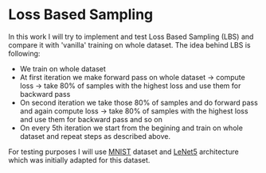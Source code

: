 # Loss Based Sampling 

In this work I will try to implement and test Loss Based Sampling (LBS) and compare it with 'vanilla' training on whole dataset. The idea behind LBS is following:
- We train on whole dataset
- At first iteration we make forward pass on whole dataset -> compute loss -> take 80% of samples with the highest loss and use them for backward pass
- On second iteration we take those 80% of samples and do forward pass and again compute loss -> take 80% of samples with the highest loss and use them for backward pass and so on
- On every 5th iteration we start from the begining and train on whole dataset and repeat steps as described above.

For testing purposes I will use [MNIST](http://yann.lecun.com/exdb/mnist/) dataset and [LeNet5](http://yann.lecun.com/exdb/publis/pdf/lecun-01a.pdf) architecture which was initially adapted for this dataset.